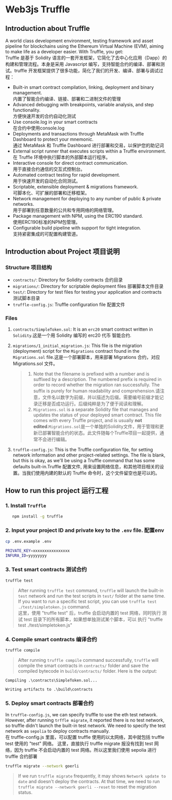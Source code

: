 # Web3js Truffle

## Introduction about Truffle
A world class development environment, testing framework and asset pipeline for blockchains using the Ethereum Virtual Machine (EVM), aiming to make life as a developer easier. With Truffle, you get:<br>
Truffle 是基于 Solidity 语言的一套开发框架，它简化了去中心化应用（Dapp）的构建和管理流程。本身是采用 Javascript 编写，支持智能合约的编译、部署和测试。truffle 开发框架提供了很多功能，简化了我们的开发、编译、部署与调试过程：

- Built-in smart contract compilation, linking, deployment and binary management.<br>
  内置了智能合约编译、链接、部署和二进制文件的管理
- Advanced debugging with breakpoints, variable analysis, and step functionality.<br>方便快速开发的合约自动化测试
- Use console.log in your smart contracts <br>在合约中使用console.log
- Deployments and transactions through MetaMask with Truffle Dashboard to protect your mnemonic.<br>通过 MetaMask 和 Truffle Dashboard 进行部署和交易，以保护您的助记词
- External script runner that executes scripts within a Truffle environment.<br>在 Truffle 环境中执行脚本的外部脚本运行程序。
- Interactive console for direct contract communication.<br>用于直接合约通信的交互式控制台。
- Automated contract testing for rapid development.<br>用于快速开发的自动化合同测试。
- Scriptable, extensible deployment & migrations framework.<br>可脚本化、可扩展的部署和迁移框架。
- Network management for deploying to any number of public & private networks.<br>用于部署到任意数量的公共和专用网络的网络管理。
- Package management with NPM, using the ERC190 standard.<br>使用ERC190标准的NPM包管理。
- Configurable build pipeline with support for tight integration.<br>支持紧密集成的可配置构建管道。

## Introduction about Project 项目说明
### Structure 项目结构
- `contracts/`: Directory for Solidity contracts  合约目录
- `migrations/`: Directory for scriptable deployment files 部署脚本文件目录
- `test/`: Directory for test files for testing your application and contracts 测试脚本目录
- `truffle-config.js`: Truffle configuration file 配置文件

### Files

1. `contracts/SimpleToken.sol`: It is an `erc20` smart contract written in `Solidity`.这是一个用 Solidity 编写的 erc20 代币 智能合约.
2. `migrations/1_initial_migration.js`: This file is the migration (deployment) script for the `Migrations` contract found in the `Migrations.sol` file.这是一个部署脚本，用来部署 Migrations 合约，对应 Migrations.sol 文件。

   > 1. Note that the filename is prefixed with a number and is suffixed by a description. The numbered prefix is required in order to record whether the migration ran successfully. The suffix is purely for human readability and comprehension.请注意，文件名以数字为前缀，并以描述为后缀。需要编号前缀才能记录迁移是否成功运行。后缀纯粹是为了便于阅读和理解。
   > 2. `Migrations.sol` is a separate Solidity file that manages and updates the status of your deployed smart contract. This file comes with every Truffle project, and is usually **not edited**.`Migrations.sol`是一个单独的Solidity文件，用于管理和更新已部署智能合约的状态。此文件随每个Truffle项目一起提供，通常不会进行编辑。

3. `truffle-config.js`: This is the Truffle configuration file, for setting network information and other project-related settings. The file is blank, but this is okay, as we'll be using a Truffle command that has some defaults built-in.Truffle 配置文件, 用来设置网络信息，和其他项目相关的设置。当我们使用内建的默认的 Truffle 命令时，这个文件留空也是可以的。

## How to run this project 运行工程
### 1. Install `Truffle`
```bash
   npm install -g truffle
```

### 2. Input your project ID and private key to the `.env` file. 配置env

   ```sh
   cp .env.example .env

   PRIVATE_KEY=xxxxxxxxxxxxxxxx
   INFURA_ID=yyyyyyyy
   ```
### 3. Test smart contracts 测试合约  

   ```bash
   truffle test
   ```

   > After running `truffle test` command, `truffle` will launch the built-in `test` network and run the test scripts in `test/` folder at the same time. If you want to run a specific test script, you can use `truffle test ./test/simpletoken.js` command.
   <br>这里，使用 "truffle test" 后，truffle 会启动内置的 test 网络，同时执行 测试 test 目录下的所有脚本，如果想单独测试某个脚本，可以
执行 "truffle test ./test/simpletoken.js"

### 4. Compile smart contracts 编译合约

   ```bash
   truffle compile
   ```

   > After running `truffle compile` command successfully, `truffle` will compile the smart contracts in `contracts/` folder and save the compiled bytecode in `build/contracts/` folder.
   > Here is the output:

   ```text
   Compiling .\contracts\SimpleToken.sol...

   Writing artifacts to .\build\contracts
   ```

### 5. Deploy smart contracts 部署合约
   In `truffle-config.js`, we can specify truffle to use the eth test network. However, after running `trffle migrate`, it reported there is no test network, so truffle didn't launch the built-in test network. We need to specify the test network as `sepolia` to deploy contracts manually.
<br>在 truffle-config.js 里面，可以配置 truffle 使用的以太网络，其中就包括 truffle test 使用的 "test" 网络。
这里，直接执行 truffle migrate 报没有找到 test 网络，因为 truffle 不会启动内置的 test 网络。所以这里我们使用 sepolia 进行 truffle 合约部署
   ```bash
   truffle migrate --network goerli
   ```

   > If we run `truffle migrate` frequently, it may shows `Network update to date` and doesn't deploy the contracts. At that time, we need to run `truffle migrate --network goerli --reset` to reset the migration status.







